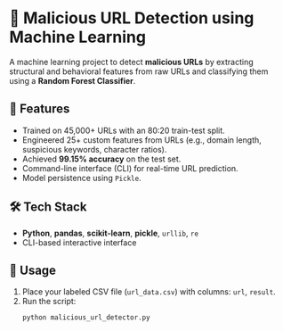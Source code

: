 # 🔐 Malicious URL Detection using Machine Learning

A machine learning project to detect **malicious URLs** by extracting structural and behavioral features from raw URLs and classifying them using a **Random Forest Classifier**.

## 🚀 Features

- Trained on 45,000+ URLs with an 80:20 train-test split.
- Engineered 25+ custom features from URLs (e.g., domain length, suspicious keywords, character ratios).
- Achieved **99.15% accuracy** on the test set.
- Command-line interface (CLI) for real-time URL prediction.
- Model persistence using `Pickle`.

## 🛠️ Tech Stack

- **Python**, **pandas**, **scikit-learn**, **pickle**, `urllib`, `re`
- CLI-based interactive interface

## 📂 Usage

1. Place your labeled CSV file (`url_data.csv`) with columns: `url`, `result`.
2. Run the script:
   ```bash
   python malicious_url_detector.py
